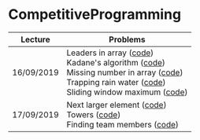 # CompetitiveProgramming

| Lecture       | Problems      |
| ------------- | ------------- |
|  16/09/2019   | Leaders in array ([code](https://github.com/laurab1/CompetitiveProgramming/blob/master/leaders2.cpp))<br/> Kadane's algorithm ([code](https://github.com/laurab1/CompetitiveProgramming/blob/master/kadane.cpp))<br/> Missing number in array ([code](https://github.com/laurab1/CompetitiveProgramming/blob/master/missing_num.cpp))<br/> Trapping rain water ([code](https://github.com/laurab1/CompetitiveProgramming/blob/master/trapping_rain.cpp))<br/> Sliding window maximum ([code](https://github.com/laurab1/CompetitiveProgramming/blob/master/sliding_window_max.cpp)) |
|  17/09/2019   |  Next larger element ([code](https://github.com/laurab1/CompetitiveProgramming/blob/master/next_larger_el.cpp))<br/> Towers ([code](https://github.com/laurab1/CompetitiveProgramming/blob/master/towers.cpp))<br/> Finding team members ([code](https://github.com/laurab1/CompetitiveProgramming/blob/master/finding_team_members.cpp)) |